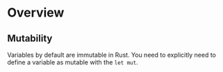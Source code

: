 # Overview


## Mutability
Variables by default are immutable in Rust. You need to explicitly need to define a variable as mutable with the `let mut`. 
